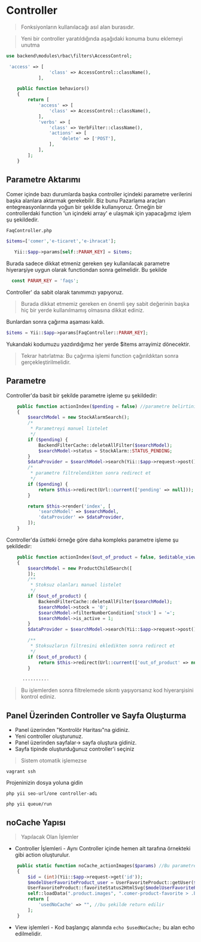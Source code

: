 # Controller

> Fonksiyonların kullanılacağı asıl alan burasıdır.

> Yeni bir controller yaratıldığında aşağıdaki konuma bunu eklemeyi unutma

```php
use backend\modules\rbac\filters\AccessControl;

```

```php
 'access' => [
                'class' => AccessControl::className(),
            ],
```

```php
    public function behaviors()
    {
        return [
            'access' => [
                'class' => AccessControl::className(),
            ],
            'verbs' => [
                'class' => VerbFilter::className(),
                'actions' => [
                    'delete' => ['POST'],
                ],
            ],
        ];
    }
```

## Parametre Aktarımı

Comer içinde bazı durumlarda başka controller içindeki parametre verilerini başka alanlara aktarmak gerekebilir. Biz
bunu Pazarlama araçları entegreasyonlarında yoğun bir şekilde kullanıyoruz. Örneğin bir controllerdaki function 'un
içindeki array' e ulaşmak için yapacağımız işlem şu şekildedir.

`FaqController.php`

```php 
$items=['comer','e-ticaret','e-ihracat'];
    
   Yii::$app->params[self::PARAM_KEY] = $items; 
```

Burada sadece dikkat etmeniz gereken şey kullanılacak parametre hiyerarşiye uygun olarak functiondan sonra gelmelidir.
Bu şekilde

```php 
  const PARAM_KEY = 'faqs'; 
  ```

Controller' da sabit olarak tanımımızı yapıyoruz.
> Burada dikkat etmemiz gereken en önemli şey sabit değerinin başka hiç bir yerde kullanılmamış olmasına dikkat ediniz.

Bunlardan sonra çağırma aşaması kaldı.

```php
$items = Yii::$app->params[FaqController::PARAM_KEY];
```

Yukarıdaki kodumuzu yazdırdığımız her yerde $items arrayimiz dönecektir.
> Tekrar hatırlatma: Bu çağırma işlemi function çağırıldıktan sonra gerçekleştirilmelidir.

## Parametre

Controller'da basit bir şekilde parametre işleme şu şekildedir:

```php
    public function actionIndex($pending = false) //parametre belirtiniz
    {
        $searchModel = new StockAlarmSearch();
        /*
         * Parametreyi manuel listelet
         */
        if ($pending) {
            BackendFilterCache::deleteAllFilter($searchModel);
            $searchModel->status = StockAlarm::STATUS_PENDING;
        }
        $dataProvider = $searchModel->search(Yii::$app->request->post());
        /*
         * parametre filtrelendikten sonra redirect et
         */
        if ($pending) {
            return $this->redirect(Url::current(['pending' => null]));
        }

        return $this->render('index', [
            'searchModel' => $searchModel,
            'dataProvider' => $dataProvider,
        ]);
    }
```

Controller'da üstteki örneğe göre daha kompleks parametre işleme şu şekildedir:

```php
    public function actionIndex($out_of_product = false, $editable_view = null)
    {
        $searchModel = new ProductChildSearch([
        ]);
        /**
         * Stoksuz olanları manuel listelet
         */
        if ($out_of_product) {
            BackendFilterCache::deleteAllFilter($searchModel);
            $searchModel->stock = '0';
            $searchModel->filterNumberCondition['stock'] = '=';
            $searchModel->is_active = 1;
        }
        $dataProvider = $searchModel->search(Yii::$app->request->post());

        /**
         * Stoksuzların filtresini ekledikten sonra redirect et
         */
        if ($out_of_product) {
            return $this->redirect(Url::current(['out_of_product' => null]));
        }

      ..........

```

> Bu işlemlerden sonra filtrelemede sıkıntı yaşıyorsanız kod hiyerarşisini kontrol ediniz.

## Panel Üzerinden Controller ve Sayfa Oluşturma

* Panel üzerinden "Kontrolör Haritası"na gidiniz.
* Yeni controller oluşturunuz.
* Panel üzerinden sayfalar-> sayfa oluştura gidiniz.
* Sayfa tipinde oluşturduğunuz controller'i seçiniz

> Sistem otomatik işlemezse

```
vagrant ssh
```

Projeninizin dosya yoluna gidin

```
php yii seo-url/one controller-adı
```

```
php yii queue/run
```

## noCache Yapısı

>Yapılacak Olan İşlemler

* Controller İşlemleri - Aynı Controller içinde hemen alt tarafına örnekteki gibi action oluşturulur.

```php
    public static function noCache_actionImages($params) //Bu parametre asıl controller'dan giden parametrelerdir.
    {
        $id = (int)(Yii::$app->request->get('id'));
        $modelUserFavoriteProduct_user = UserFavoriteProduct::getUser($id);
        UserFavoriteProduct::favoriteStatus2HtmlSvg($modelUserFavoriteProduct_user);
        self::loadData(".product.images", ".comer-product-favorite > .btn", $modelUserFavoriteProduct_user);
        return [
            'usedNoCache' => "", //bu şekilde return edilir
        ];
    }

```

* View işlemleri - Kod başlangıç alanında ```echo $usedNoCache;``` bu alan echo edilmelidir.